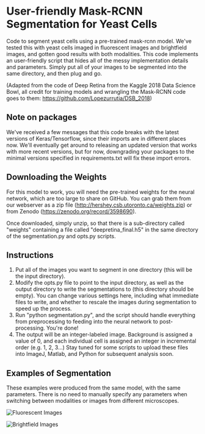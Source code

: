 # User-friendly Mask-RCNN Segmentation for Yeast Cells

Code to segment yeast cells using a pre-trained mask-rcnn model. We've tested this with yeast cells imaged in fluorescent images and brightfield images, and gotten good results with both modalities. This code implements an user-friendly script that hides all of the messy implementation details and parameters. Simply put all of your images to be segmented into the same directory, and then plug and go. 

(Adapted from the code of Deep Retina from the Kaggle 2018 Data Science Bowl, all credit for training models and wrangling the Mask-RCNN code goes to them: https://github.com/Lopezurrutia/DSB_2018)

## Note on packages
We've received a few messages that this code breaks with the latest versions of Keras/Tensorflow, since their imports are in different places now. We'll eventually get around to releasing an updated version that works with more recent versions, but for now, downgrading your packages to the minimal versions specified in requirements.txt will fix these import errors.

## Downloading the Weights
For this model to work, you will need the pre-trained weights for the neural network, which are too large to share on GitHub. You can grab them from our webserver as a zip file (http://hershey.csb.utoronto.ca/weights.zip) or from Zenodo (https://zenodo.org/record/3598690).

Once downloaded, simply unzip, so that there is a sub-directory called "weights" containing a file called "deepretina_final.h5" in the same directory of the segmentation.py and opts.py scripts. 

## Instructions
1. Put all of the images you want to segment in one directory (this will be the input directory).
2. Modify the opts.py file to point to the input directory, as well as the output directory to write the segmentations to (this directory should be empty). You can change various settings here, including what immediate files to write, and whether to rescale the images during segmentation to speed up the process.
3. Run "python segmentation.py", and the script should handle everything from preprocessing to feeding into the neural network to post-processing. You're done! 
4. The output will be an integer-labeled image. Background is assigned a value of 0, and each individual cell is assigned an integer in incremental order (e.g. 1, 2, 3...) Stay tuned for some scripts to upload these files into ImageJ, Matlab, and Python for subsequent analysis soon.

## Examples of Segmentation

These examples were produced from the same model, with the same parameters. There is no need to manually specify any parameters when switching between modalities or images from different microscopes. 

![Fluorescent Images](fluorescent_seg.png)

![Brightfield Images](brightfield_seg.png)
